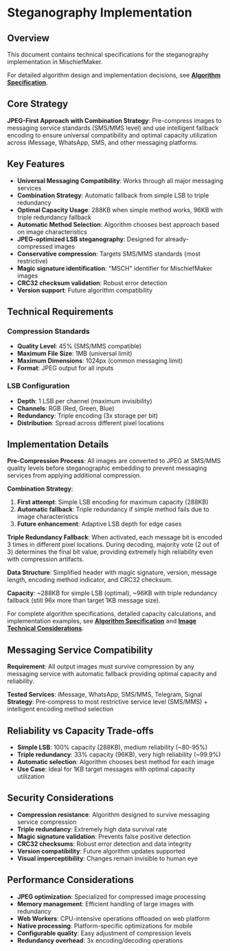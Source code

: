 # Steganography Implementation

## Overview

This document contains technical specifications for the steganography implementation in MischiefMaker.

For detailed algorithm design and implementation decisions, see **[Algorithm Specification](../core/docs/algorithm.md)**.

## Core Strategy

**JPEG-First Approach with Combination Strategy**: Pre-compress images to messaging service standards (SMS/MMS level) and use intelligent fallback encoding to ensure universal compatibility and optimal capacity utilization across iMessage, WhatsApp, SMS, and other messaging platforms.

## Key Features

- **Universal Messaging Compatibility**: Works through all major messaging services
- **Combination Strategy**: Automatic fallback from simple LSB to triple redundancy
- **Optimal Capacity Usage**: 288KB when simple method works, 96KB with triple redundancy fallback
- **Automatic Method Selection**: Algorithm chooses best approach based on image characteristics
- **JPEG-optimized LSB steganography**: Designed for already-compressed images
- **Conservative compression**: Targets SMS/MMS standards (most restrictive)
- **Magic signature identification**: "MSCH" identifier for MischiefMaker images
- **CRC32 checksum validation**: Robust error detection
- **Version support**: Future algorithm compatibility

## Technical Requirements

### **Compression Standards**

- **Quality Level**: 45% (SMS/MMS compatible)
- **Maximum File Size**: 1MB (universal limit)
- **Maximum Dimensions**: 1024px (common messaging limit)
- **Format**: JPEG output for all inputs

### **LSB Configuration**

- **Depth**: 1 LSB per channel (maximum invisibility)
- **Channels**: RGB (Red, Green, Blue)
- **Redundancy**: Triple encoding (3x storage per bit)
- **Distribution**: Spread across different pixel locations

## Implementation Details

**Pre-Compression Process**: All images are converted to JPEG at SMS/MMS quality levels before steganographic embedding to prevent messaging services from applying additional compression.

**Combination Strategy**:

1. **First attempt**: Simple LSB encoding for maximum capacity (288KB)
2. **Automatic fallback**: Triple redundancy if simple method fails due to image characteristics
3. **Future enhancement**: Adaptive LSB depth for edge cases

**Triple Redundancy Fallback**: When activated, each message bit is encoded 3 times in different pixel locations. During decoding, majority vote (2 out of 3) determines the final bit value, providing extremely high reliability even with compression artifacts.

**Data Structure**: Simplified header with magic signature, version, message length, encoding method indicator, and CRC32 checksum.

**Capacity**: ~288KB for simple LSB (optimal), ~96KB with triple redundancy fallback (still 96x more than target 1KB message size).

For complete algorithm specifications, detailed capacity calculations, and implementation examples, see **[Algorithm Specification](../core/docs/algorithm.md)** and **[Image Technical Considerations](../core/docs/image-technical-considerations.md)**.

## Messaging Service Compatibility

**Requirement**: All output images must survive compression by any messaging service with automatic fallback providing optimal capacity and reliability.

**Tested Services**: iMessage, WhatsApp, SMS/MMS, Telegram, Signal
**Strategy**: Pre-compress to most restrictive service level (SMS/MMS) + intelligent encoding method selection

## Reliability vs Capacity Trade-offs

- **Simple LSB**: 100% capacity (288KB), medium reliability (~80-95%)
- **Triple redundancy**: 33% capacity (96KB), very high reliability (~99.9%)
- **Automatic selection**: Algorithm chooses best method for each image
- **Use Case**: Ideal for 1KB target messages with optimal capacity utilization

## Security Considerations

- **Compression resistance**: Algorithm designed to survive messaging service compression
- **Triple redundancy**: Extremely high data survival rate
- **Magic signature validation**: Prevents false positive detection
- **CRC32 checksums**: Robust error detection and data integrity
- **Version compatibility**: Future algorithm updates supported
- **Visual imperceptibility**: Changes remain invisible to human eye

## Performance Considerations

- **JPEG optimization**: Specialized for compressed image processing
- **Memory management**: Efficient handling of large images with redundancy
- **Web Workers**: CPU-intensive operations offloaded on web platform
- **Native processing**: Platform-specific optimizations for mobile
- **Configurable quality**: Easy adjustment of compression levels
- **Redundancy overhead**: 3x encoding/decoding operations

